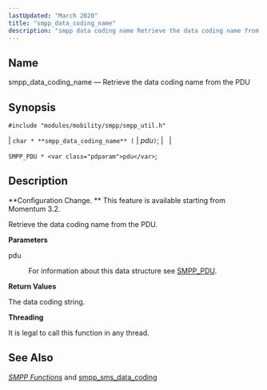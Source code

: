 ```yaml
---
lastUpdated: "March 2020"
title: "smpp_data_coding_name"
description: "smpp data coding name Retrieve the data coding name from the PDU char smpp data coding name pdu SMPP PDU pdu Configuration Change This feature is available starting from Momentum 3 2 Retrieve the data coding name from the PDU pdu For information about this data structure see SMPP PDU..."
---
```


<a name="apis.smpp_data_coding_name"></a> 
## Name

smpp_data_coding_name — Retrieve the data coding name from the PDU

## Synopsis

`#include "modules/mobility/smpp/smpp_util.h"`

| `char * **smpp_data_coding_name** (` | <var class="pdparam">pdu</var>`)`; |   |

`SMPP_PDU * <var class="pdparam">pdu</var>`;<a name="idp61224576"></a> 
## Description

**Configuration Change. ** This feature is available starting from Momentum 3.2.

Retrieve the data coding name from the PDU.

**<a name="idp61227456"></a> Parameters**

<dl class="variablelist">

<dt>pdu</dt>

<dd>

For information about this data structure see [SMPP_PDU](/momentum/3/3-api/structs-smpp-pdu).

</dd>

</dl>

**<a name="idp61230912"></a> Return Values**

The data coding string.

**<a name="idp61231824"></a> Threading**

It is legal to call this function in any thread.

<a name="idp61232928"></a> 
## See Also

[*SMPP Functions*](/momentum/3/3-api/smpp) and [smpp_sms_data_coding](/momentum/mobile/mobile-reference/mobility-conf-smpp-sms-data-coding)